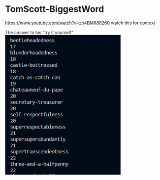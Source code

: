 # TomScott-BiggestWord
https://www.youtube.com/watch?v=zp4BMR88260 watch this for context

The answer to his "try it yourself"
![SOLUTION](tempTOMSCOTT.PNG)
